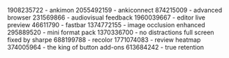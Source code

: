 1908235722 - ankimon
2055492159 - ankiconnect
874215009 - advanced browser
231569866   - audiovisual feedback
1960039667 - editor live preview
46611790 - fastbar
1374772155 - image occlusion enhanced
295889520 - mini format pack
1370336700 - no distractions full screen fixed by sharpe
688199788 - recolor
1771074083 - review heatmap
374005964 - the king of button add-ons
613684242 - true retention